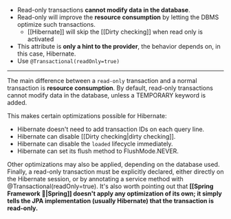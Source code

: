 - Read-only transactions **cannot modify data in the database**.
- Read-only will improve the **resource consumption** by letting the DBMS optimize such transactions.
	- [[Hibernate]] will skip the [[Dirty checking]] when read only is activated
- This attribute is **only a hint to the provider**, the behavior depends on, in this case, Hibernate.
- Use `@Transactional(readOnly=true)`

---

The main difference between a `read-only` transaction and a normal transaction is **resource consumption**. By default, read-only transactions cannot modify data in the database, unless a TEMPORARY keyword is added.

This makes certain optimizations possible for Hibernate:
- Hibernate doesn't need to add transaction IDs on each query line.
- Hibernate can disable [[Dirty checking|dirty checking]].
- Hibernate can disable the `loaded` lifecycle immediately.
- Hibernate can set its flush method to FlushMode.NEVER.

Other optimizations may also be applied, depending on the database used. Finally, a read-only transaction must be explicitly declared, either directly on the Hibernate session, or by annotating a service method with @Transactional(readOnly=true). It's also worth pointing out that **[[Spring Framework 🌱|Spring]] doesn't apply any optimization of its own; it simply tells the JPA implementation (usually Hibernate) that the transaction is read-only.**